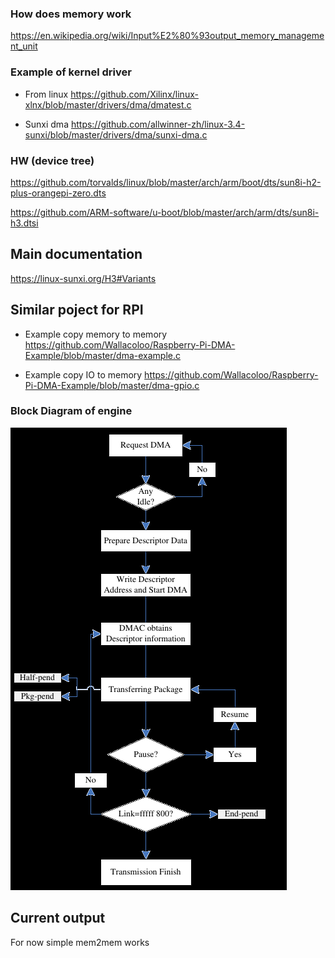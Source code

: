 
### How does memory work
https://en.wikipedia.org/wiki/Input%E2%80%93output_memory_management_unit

### Example of kernel driver
* From linux
https://github.com/Xilinx/linux-xlnx/blob/master/drivers/dma/dmatest.c

* Sunxi dma https://github.com/allwinner-zh/linux-3.4-sunxi/blob/master/drivers/dma/sunxi-dma.c

### HW (device tree)
https://github.com/torvalds/linux/blob/master/arch/arm/boot/dts/sun8i-h2-plus-orangepi-zero.dts

https://github.com/ARM-software/u-boot/blob/master/arch/arm/dts/sun8i-h3.dtsi



## Main documentation
https://linux-sunxi.org/H3#Variants


## Similar poject for RPI
* Example copy memory to memory
  https://github.com/Wallacoloo/Raspberry-Pi-DMA-Example/blob/master/dma-example.c

* Example copy IO to memory
https://github.com/Wallacoloo/Raspberry-Pi-DMA-Example/blob/master/dma-gpio.c


### Block Diagram of engine
![alt text](img/dma.png)


## Current output
For now simple mem2mem works
